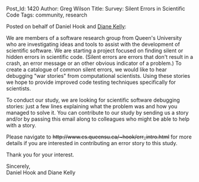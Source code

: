 Post_Id: 1420
Author: Greg Wilson
Title: Survey: Silent Errors in Scientific Code
Tags: community, research

<p>Posted on behalf of Daniel Hook and <a href="http://www.rmc.ca/aca/mcs-mi/per/kelly-d-eng.asp">Diane Kelly</a>:</p>
<p>We are members of a software research group from Queen's University who are investigating ideas and tools to assist with the development of scientific software. We are starting a project focused on finding silent or hidden errors in scientific code. (Silent errors are errors that don't result in a crash, an error message or an other obvious indicator of a problem.) To create a catalogue of common silent errors, we would like to hear debugging "war stories" from computational scientists. Using these stories we hope to provide improved code testing techniques specifically for scientists.</p>
<p>To conduct our study, we are looking for scientific software debugging stories: just a few lines explaining what the problem was and how you managed to solve it. You can contribute to our study by sending us a story and/or by passing this email along to colleagues who might be able to help with a story.</p>
<p>Please navigate to <del>http://www.cs.queensu.ca/~hook/err_intro.html</del> for more details if you are interested in contributing an error story to this study.</p>
<p>Thank you for your interest.</p>
<p>Sincerely,<br />
Daniel Hook and Diane Kelly</p>
